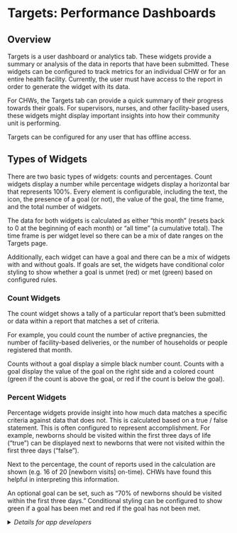 # Targets: Performance Dashboards

## Overview

Targets is a user dashboard or analytics tab. These widgets provide a summary or analysis of the data in reports that have been submitted. These widgets can be configured to track metrics for an individual CHW or for an entire health facility. Currently, the user must have access to the report in order to generate the widget with its data.

For CHWs, the Targets tab can provide a quick summary of their progress towards their goals. For supervisors, nurses, and other facility-based users, these widgets might display important insights into how their community unit is performing.

Targets can be configured for any user that has offline access.

## Types of Widgets

There are two basic types of widgets: counts and percentages. Count widgets display a number while percentage widgets display a horizontal bar that represents 100%. Every element is configurable, including the text, the icon, the presence of a goal (or not), the value of the goal, the time frame, and the total number of widgets.

The data for both widgets is calculated as either “this month” (resets back to 0 at the beginning of each month) or “all time” (a cumulative total). The time frame is per widget level so there can be a mix of date ranges on the Targets page. 

Additionally, each widget can have a goal and there can be a mix of widgets with and without goals. If goals are set, the widgets have conditional color styling to show whether a goal is unmet (red) or met (green) based on configured rules.

### Count Widgets

The count widget shows a tally of a particular report that’s been submitted or data within a report that matches a set of criteria. 

For example, you could count the number of active pregnancies, the number of facility-based deliveries, or the number of households or people registered that month.

Counts without a goal display a simple black number count. Counts with a goal display the value of the goal on the right side and a colored count (green if the count is above the goal, or red if the count is below the goal).

### Percent Widgets

Percentage widgets provide insight into how much data matches a specific criteria against data that does not. This is calculated based on a true / false statement. This is often configured to represent accomplishment. For example, newborns should be visited within the first three days of life (“true”) can be displayed next to newborns that were not visited within the first three days (“false”).

Next to the percentage, the count of reports used in the calculation are shown (e.g. 16 of 20 [newborn visits] on-time). CHWs have found this helpful in interpreting this information. 

An optional goal can be set, such as “70% of newborns should be visited within the first three days.” Conditional styling can be configured to show green if a goal has been met and red if the goal has not been met. 

<details>
  <summary><em>Details for app developers</em></summary>

> **Defining Targets**
> 
> All targets are defined in the `targets.js` file as an array of objects according to the Targets schema defined below. Each object corresponds to a target widget that shows in the app. The order of objects in the array defines the display order of widgets on the Targets tab. The properties of the object are used to define when the target should appear, what it should look like, and the values it will display.
> 
> | property | type | description | required |
> |---|---|---|---|
> | `id` | `string` | An identifier for the target. Used for querying task completeness. | yes, unique |
> | `icon` | `string` | The icon to show alongside the task. Should correspond with a value defined in `resources.json`. | no |
> | `translation_key` | `translation key` | Translation key for the title of this target. | no, but recommended |
> | `subtitle_translation_key` | `translation key` | Translation key for the subtitle of this target. If none supplied the subtitle will be blank. | no |
> | `percentage_count_translation_key` | `translation key` | Translation key for the percentage value detail shown at the bottom of the target, eg "(5 of 6 deliveries)". The translation context has `pass` and `total` variables available. If none supplied this defaults to `targets.count.default`. | no |
> | `context` | `string` | A string containing a JavaScript expression. This widget will only be shown if the expression evaluates to true. Details of the current user is available through the variable `user`. | no |
> | `type` | `'count'` or `'percent'` | The type of the widget. | yes |
> | `goal` | `integer` | For targets with `type: 'percent'`, an integer from 0 to 100. For `type: 'count'`, any positive number. If there is no goal, put -1. | yes |
> | `appliesTo` | `'contacts'` or `'reports'` | Do you want to count reports or contacts? This attribute controls the behavior of other attributes herein. | yes |
> | `appliesToType` | If `appliesTo: 'reports'`, an array of form codes. If `appliesTo: 'contacts'`, an array of contact types. | Filters the contacts or reports for which `appliesIf` will be evaluated. For example, `['person']` or `['clinic', 'health_center']`. For example, `['pregnancy']` or `['P', 'pregnancy']`. | no |
> | `appliesIf` | `function(contact, report)` | If `appliesTo: 'contacts'`, this function is invoked once per contact and `report` is undefined. If `appliesTo: 'reports'`, this function is invoked once per report. Return true to count this document. For `type: 'percent'`, this controls the denominator. | no |
> | `passesIf` | `function(contact, report)` | For `type: 'percent'`, return true to increment the numerator. | yes, if `type: 'percent'`. Forbidden when `groupBy` is defined. |
> | `date` | `'reported'` or `'now'` or `function(contact, report)` | When `'reported'`, the target will count documents with a `reported_date` within the current month. When `'now'`, target includes all documents. A function can be used to indicate when the document should be counted. Default is `'reported'`. | no |
> | `idType` | `'report'` or `'contact'` or `function(contact, report)` | The target's values are incremented once per unique ID. To count individual contacts that have one or more reports that apply, use `'contact'`. Use `'report'` to count all reports, even if there are multiple that apply for a single contact. If you need more than a single count for each applying contact or report then a custom function can be used returning an array with unique IDs — one element for each count. | no |
> | `groupBy` | `function(contact, report)` returning string | Allows for target ids to be aggregated and scored in groups. Not required for most targets. Use with passesIfGroupCount. | no |
> | `passesIfGroupCount` | `object` | The criteria to determine if the target ids within a group should be counted as passing | yes when `groupBy` is defined |
> | `passesIfGroupCount.gte` | `number` | The group should be counted as passing if the number of target ids in the group is greater-than-or-equal-to this value | yes when `groupBy` is defined |
> | `dhis` | `object` or `object[]` | Settings relevant to the [DHIS2 Integration](./dhis-integration.md) | no
> | `dhis[n].dataElement` | `string` | The hash id of a data element configured in the DHIS2 data set you're integrating with | yes
> | `dhis[n].dataSet` | `string` | The hash id of the data set that contains the data element you're integrating with. If this is left undefined, the data element will appear in all data sets. | no
> | `visible` | `boolean` | Whether the target is visible in the targets page. **Default: true** | no | 
> 
> To build your targets into your app, you must compile them into app-settings, then upload them to your instance.
> `medic-conf --local compile-app-settings backup-app-settings upload-app-settings`
</details>